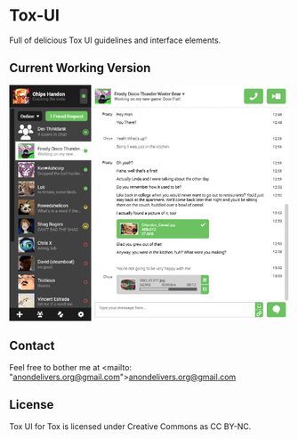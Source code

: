 Tox-UI
======

Full of delicious Tox UI guidelines and interface elements.

## Current Working Version

<img src="https://raw.githubusercontent.com/ItsDuke/Tox-UI/master/current.jpg"></img>

## Contact

Feel free to bother me at <mailto: "anondelivers.org@gmail.com">anondelivers.org@gmail.com</mailto>

## License

Tox UI for Tox is licensed under Creative Commons as CC BY-NC.
